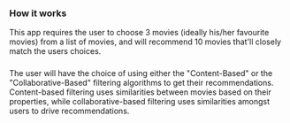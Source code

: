 ###  How it works

This app requires the user to choose 3 movies
(ideally his/her favourite movies) from a list of movies, and will
recommend 10 movies that'll closely match the users choices.

###
The user will have the choice of using 
either the "Content-Based" or the "Collaborative-Based" filtering algorithms to get their recommendations. 
Content-based filtering uses similarities between movies based on their properties, while collaborative-based filtering uses similarities amongst users to drive recommendations.

###
###